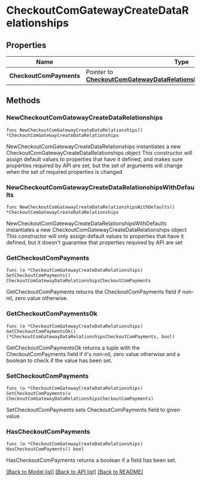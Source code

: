 # CheckoutComGatewayCreateDataRelationships

## Properties

Name | Type | Description | Notes
------------ | ------------- | ------------- | -------------
**CheckoutComPayments** | Pointer to [**CheckoutComGatewayDataRelationshipsCheckoutComPayments**](CheckoutComGatewayDataRelationshipsCheckoutComPayments.md) |  | [optional] 

## Methods

### NewCheckoutComGatewayCreateDataRelationships

`func NewCheckoutComGatewayCreateDataRelationships() *CheckoutComGatewayCreateDataRelationships`

NewCheckoutComGatewayCreateDataRelationships instantiates a new CheckoutComGatewayCreateDataRelationships object
This constructor will assign default values to properties that have it defined,
and makes sure properties required by API are set, but the set of arguments
will change when the set of required properties is changed

### NewCheckoutComGatewayCreateDataRelationshipsWithDefaults

`func NewCheckoutComGatewayCreateDataRelationshipsWithDefaults() *CheckoutComGatewayCreateDataRelationships`

NewCheckoutComGatewayCreateDataRelationshipsWithDefaults instantiates a new CheckoutComGatewayCreateDataRelationships object
This constructor will only assign default values to properties that have it defined,
but it doesn't guarantee that properties required by API are set

### GetCheckoutComPayments

`func (o *CheckoutComGatewayCreateDataRelationships) GetCheckoutComPayments() CheckoutComGatewayDataRelationshipsCheckoutComPayments`

GetCheckoutComPayments returns the CheckoutComPayments field if non-nil, zero value otherwise.

### GetCheckoutComPaymentsOk

`func (o *CheckoutComGatewayCreateDataRelationships) GetCheckoutComPaymentsOk() (*CheckoutComGatewayDataRelationshipsCheckoutComPayments, bool)`

GetCheckoutComPaymentsOk returns a tuple with the CheckoutComPayments field if it's non-nil, zero value otherwise
and a boolean to check if the value has been set.

### SetCheckoutComPayments

`func (o *CheckoutComGatewayCreateDataRelationships) SetCheckoutComPayments(v CheckoutComGatewayDataRelationshipsCheckoutComPayments)`

SetCheckoutComPayments sets CheckoutComPayments field to given value.

### HasCheckoutComPayments

`func (o *CheckoutComGatewayCreateDataRelationships) HasCheckoutComPayments() bool`

HasCheckoutComPayments returns a boolean if a field has been set.


[[Back to Model list]](../README.md#documentation-for-models) [[Back to API list]](../README.md#documentation-for-api-endpoints) [[Back to README]](../README.md)


